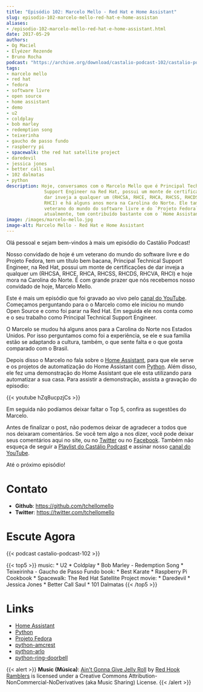 ```yaml
---
title: "Episódio 102: Marcelo Mello - Red Hat e Home Assistant"
slug: episodio-102-marcelo-mello-red-hat-e-home-assistan
aliases:
- /episodio-102-marcelo-mello-red-hat-e-home-assistant.html
date: 2017-05-29
authors:
- Og Maciel
- Elyézer Rezende
- Bruno Rocha
podcast: "https://archive.org/download/castalio-podcast-102/castalio-podcast-102.mp3"
tags:
- marcelo mello
- red hat
- fedora
- software livre
- open source
- home assistant
- demo
- u2
- coldplay
- bob marley
- redemption song
- teixerinha
- gaucho de passo fundo
- raspberry pi
- spacewalk: the red hat satellite project
- daredevil
- jessica jones
- better call saul
- 102 dalmatas
- python
description: Hoje, conversamos com o Marcelo Mello que é Principal Technical
              Support Engineer na Red Hat, possui um monte de certificações de
              dar inveja a qualquer um (RHCSA, RHCE, RHCA, RHCSS, RHCDS, RHCVA,
              RHCI) e há alguns anos mora na Carolina do Norte. Ele também é um
              veterano do mundo do software livre e do `Projeto Fedora`_ e,
              atualmente, tem contribuído bastante com o `Home Assistant`_.
image: /images/marcelo-mello.jpg
image-alt: Marcelo Mello - Red Hat e Home Assistant
---
```


Olá pessoal e sejam bem-vindos à mais um episódio do Castálio Podcast!

Nosso convidado de hoje é um veterano do mundo do software livre e do Projeto
Fedora, tem um título bem bacana, Principal Technical Support Engineer, na Red
Hat, possui um monte de certificações de dar inveja a qualquer um (RHCSA, RHCE,
RHCA, RHCSS, RHCDS, RHCVA, RHCI) e hoje mora na Carolina do Norte. É com grande
prazer que nós recebemos nosso convidado de hoje, Marcelo Mello.

<div class="clearfix"></div>

Este é mais um episódio que foi gravado ao vivo pelo [canal do
YouTube](https://www.youtube.com/c/CastalioPodcast). Começamos perguntando para
o o Marcelo como ele iniciou no mundo Open Source e como foi parar na Red Hat.
Em seguida ele nos conta como e o seu trabalho como Principal Technical Support
Engineer.

O Marcelo se mudou há alguns anos para a Carolina do Norte nos Estados Unidos.
Por isso perguntamos como foi a experiência, se ele e sua família estão se
adaptando a cultura, também, o que sente falta e o que gosta comparado com o
Brasil.

Depois disso o Marcelo no fala sobre o [Home
Assistant](https://home-assistant.io/), para que ele serve e os projetos de
automatização do Home Assistant com [Python](https://www.python.org/). Além
disso, ele fez uma demonstração do Home Assistant que ele esta utilizando para
automatizar a sua casa. Para assistir a demonstração, assista a gravação do
episodio:

{{< youtube hZq8ucpzjCs >}}

Em seguida não podíamos deixar faltar o Top 5, confira as sugestões do Marcelo.

Antes de finalizar o post, não podemos deixar de agradecer a todos que nos
deixaram comentários. Se você tem algo a nos dizer, você pode deixar seus
comentários aqui no site, ou no [Twitter](https://twitter.com/castaliopod) ou
no [Facebook](https://www.facebook.com/castaliopod). Também não esqueça de
seguir a [Playlist do Castálio
Podcast](https://open.spotify.com/user/elyezermr/playlist/0PDXXZRXbJNTPVSnopiMXg)
e assinar nosso [canal do YouTube](https://www.youtube.com/c/CastalioPodcast).

Até o próximo episódio!

# Contato

- **Github**: <https://github.com/tchellomello>
- **Twitter**: <https://twitter.com/tchellomello>

# Escute Agora

{{< podcast castalio-podcast-102 >}}

{{< top5 >}}
music:
    * U2
    * Coldplay
    * Bob Marley - Redemption Song
    * Teixeirinha - Gaucho de Passo Fundo
book:
    * Best Karate
    * Raspberry Pi Cookbook
    * Spacewalk: The Red Hat Satellite Project
movie:
    * Daredevil
    * Jessica Jones
    * Better Call Saul
    * 101 Dalmatas
{{< /top5 >}}

# Links

- [Home Assistant](https://home-assistant.io/)
- [Python](https://www.python.org/)
- [Projeto Fedora](https://getfedora.org/)
- [python-amcrest](https://github.com/tchellomello/python-amcrest)
- [python-arlo](https://github.com/tchellomello/python-arlo)
- [python-ring-doorbell](https://github.com/tchellomello/python-ring-doorbell)

{{< alert >}}
**Music (Música)**: [Ain\'t Gonna Give Jelly
Roll](http://freemusicarchive.org/music/Red_Hook_Ramblers/Live__WFMU_on_Antique_Phonograph_Music_Program_with_MAC_Feb_8_2011/Red_Hook_Ramblers_-_12_-_Aint_Gonna_Give_Jelly_Roll)
by [Red Hook Ramblers](http://www.redhookramblers.com/) is licensed under a
Creative Commons Attribution-NonCommercial-NoDerivatives (aka Music Sharing)
License.
{{< /alert >}}
